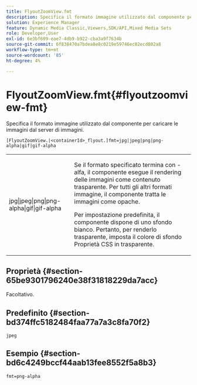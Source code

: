 ```yaml
---
title: FlyoutZoomView.fmt
description: Specifica il formato immagine utilizzato dal componente per caricare le immagini dal server di immagini.
solution: Experience Manager
feature: Dynamic Media Classic,Viewers,SDK/API,Mixed Media Sets
role: Developer,User
exl-id: 6e3bf609-eae7-4db9-b922-cba3a9f7634b
source-git-commit: 6f838470a7bdea8e8c0219e59746ec82ecd802a8
workflow-type: tm+mt
source-wordcount: '85'
ht-degree: 4%

---
```


# FlyoutZoomView.fmt{#flyoutzoomview-fmt}

Specifica il formato immagine utilizzato dal componente per caricare le immagini dal server di immagini.

`[FlyoutZoomView.|<containerId>_flyout.]fmt=jpg|jpeg|png|png-alpha|gif|gif-alpha`

<table id="table_E314540D347D47699C04EB80D20C0721"> 
 <tbody> 
  <tr> 
   <td colname="col1"> <p> <span class="codeph"> jpg|jpeg|png|png-alpha|gif|gif-alpha</span> </p> </td> 
   <td colname="col2"> <p> Se il formato specificato termina con <span class="codeph"> -alfa</span>, il componente esegue il rendering delle immagini come contenuto trasparente. Per tutti gli altri formati immagine, il componente tratta le immagini come opache. </p> <p>Per impostazione predefinita, il componente dispone di uno sfondo bianco. Pertanto, per renderlo trasparente, imposta il <span class="codeph"> colore di sfondo</span> Proprietà CSS in <span class="codeph"> trasparente</span>. </p> </td> 
  </tr> 
 </tbody> 
</table>

## Proprietà {#section-65be9301796240e38f31818229da7acc}

Facoltativo.

## Predefinito {#section-bd374ffc5182484faa77a7a3c8fa70f2}

`jpeg`

## Esempio {#section-bd6c4249bccf44aab13fee8552f5a8b3}

`fmt=png-alpha`
